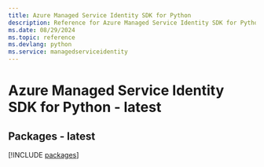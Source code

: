 ```yaml
---
title: Azure Managed Service Identity SDK for Python
description: Reference for Azure Managed Service Identity SDK for Python
ms.date: 08/29/2024
ms.topic: reference
ms.devlang: python
ms.service: managedserviceidentity
---
```

# Azure Managed Service Identity SDK for Python - latest
## Packages - latest
[!INCLUDE [packages](managed-service-identity-index.md)]